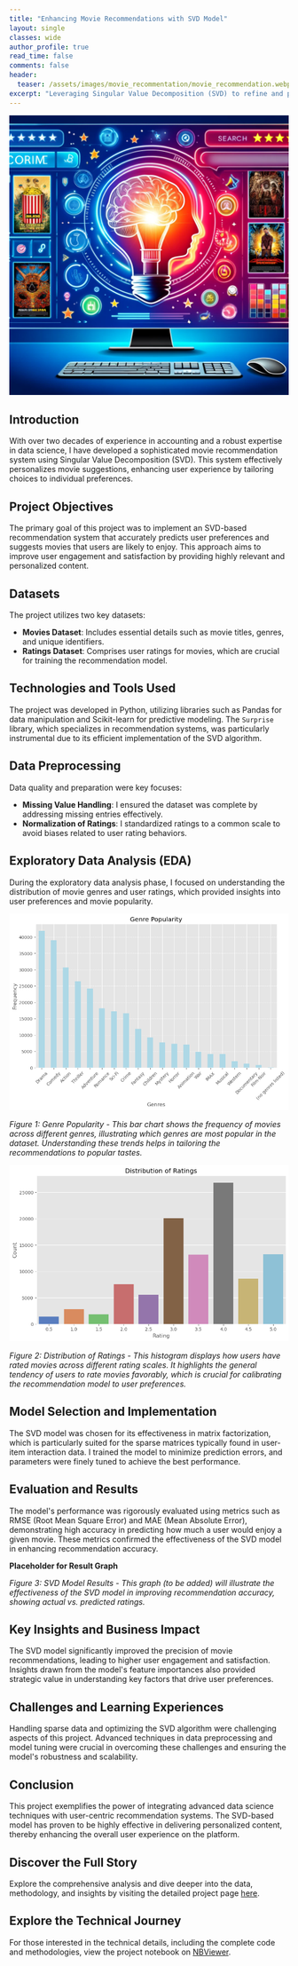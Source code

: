 ```yaml
---
title: "Enhancing Movie Recommendations with SVD Model"
layout: single
classes: wide
author_profile: true
read_time: false
comments: false
header:
  teaser: /assets/images/movie_recommentation/movie_recommendation.webp
excerpt: "Leveraging Singular Value Decomposition (SVD) to refine and personalize movie recommendations."
---
```


![Movie Recommendations](/assets/images/movie_recommentation/movie_recommendation.webp)

## Introduction

With over two decades of experience in accounting and a robust expertise in data science, I have developed a sophisticated movie recommendation system using Singular Value Decomposition (SVD). This system effectively personalizes movie suggestions, enhancing user experience by tailoring choices to individual preferences.

## Project Objectives

The primary goal of this project was to implement an SVD-based recommendation system that accurately predicts user preferences and suggests movies that users are likely to enjoy. This approach aims to improve user engagement and satisfaction by providing highly relevant and personalized content.

## Datasets

The project utilizes two key datasets:
- **Movies Dataset**: Includes essential details such as movie titles, genres, and unique identifiers.
- **Ratings Dataset**: Comprises user ratings for movies, which are crucial for training the recommendation model.

## Technologies and Tools Used

The project was developed in Python, utilizing libraries such as Pandas for data manipulation and Scikit-learn for predictive modeling. The `Surprise` library, which specializes in recommendation systems, was particularly instrumental due to its efficient implementation of the SVD algorithm.

## Data Preprocessing

Data quality and preparation were key focuses:
- **Missing Value Handling**: I ensured the dataset was complete by addressing missing entries effectively.
- **Normalization of Ratings**: I standardized ratings to a common scale to avoid biases related to user rating behaviors.

## Exploratory Data Analysis (EDA)

During the exploratory data analysis phase, I focused on understanding the distribution of movie genres and user ratings, which provided insights into user preferences and movie popularity.

![Genre Popularity](/assets/images/movie_recommentation/most_popular_genres.png)

*Figure 1: Genre Popularity - This bar chart shows the frequency of movies across different genres, illustrating which genres are most popular in the dataset. Understanding these trends helps in tailoring the recommendations to popular tastes.*

![Distribution of Ratings](/assets/images/movie_recommentation/ratings_distributions.png)

*Figure 2: Distribution of Ratings - This histogram displays how users have rated movies across different rating scales. It highlights the general tendency of users to rate movies favorably, which is crucial for calibrating the recommendation model to user preferences.*

## Model Selection and Implementation

The SVD model was chosen for its effectiveness in matrix factorization, which is particularly suited for the sparse matrices typically found in user-item interaction data. I trained the model to minimize prediction errors, and parameters were finely tuned to achieve the best performance.

## Evaluation and Results

The model's performance was rigorously evaluated using metrics such as RMSE (Root Mean Square Error) and MAE (Mean Absolute Error), demonstrating high accuracy in predicting how much a user would enjoy a given movie. These metrics confirmed the effectiveness of the SVD model in enhancing recommendation accuracy.

**Placeholder for Result Graph**

*Figure 3: SVD Model Results - This graph (to be added) will illustrate the effectiveness of the SVD model in improving recommendation accuracy, showing actual vs. predicted ratings.*

## Key Insights and Business Impact

The SVD model significantly improved the precision of movie recommendations, leading to higher user engagement and satisfaction. Insights drawn from the model's feature importances also provided strategic value in understanding key factors that drive user preferences.

## Challenges and Learning Experiences

Handling sparse data and optimizing the SVD algorithm were challenging aspects of this project. Advanced techniques in data preprocessing and model tuning were crucial in overcoming these challenges and ensuring the model's robustness and scalability.

## Conclusion

This project exemplifies the power of integrating advanced data science techniques with user-centric recommendation systems. The SVD-based model has proven to be highly effective in delivering personalized content, thereby enhancing the overall user experience on the platform.

## Discover the Full Story

Explore the comprehensive analysis and dive deeper into the data, methodology, and insights by visiting the detailed project page [here](/movie-recommendation-insights/).

## Explore the Technical Journey

For those interested in the technical details, including the complete code and methodologies, view the project notebook on [NBViewer](https://nbviewer.org/github/yourusername/yourrepo/blob/master/notebooks/movie_recommendation_system.ipynb).
